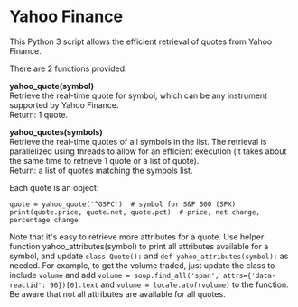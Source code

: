 # Yahoo Finance

This Python 3 script allows the efficient retrieval of quotes from Yahoo Finance.

There are 2 functions provided:

<b>yahoo_quote(symbol)</b><br>
Retrieve the real-time quote for symbol, which can be any instrument supported by Yahoo Finance.<br>
Return: 1 quote.

<b>yahoo_quotes(symbols)</b><br>
Retrieve the real-time quotes of all symbols in the list. The retrieval is parallelized using threads to allow for an efficient execution (it takes about the same time to retrieve 1 quote or a list of quote).<br>
Return: a list of quotes matching the symbols list.

Each quote is an object:
```
quote = yahoo_quote('^GSPC')  # symbol for S&P 500 (SPX)
print(quote.price, quote.net, quote.pct)  # price, net change, percentage change
```
Note that it's easy to retrieve more attributes for a quote. Use helper function yahoo_attributes(symbol) to print all attributes available for a symbol, and update ```class Quote():``` and ```def yahoo_attributes(symbol):``` as needed.
For example, to get the volume traded, just update the class to include ```volume``` and add ```volume = soup.find_all('span', attrs={'data-reactid': 96})[0].text``` and  ```volume = locale.atof(volume)``` to the function. Be aware that not all attributes are available for all quotes.

